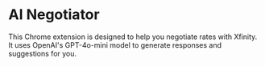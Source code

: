 # AI Negotiator

This Chrome extension is designed to help you negotiate rates with Xfinity. It uses OpenAI's GPT-4o-mini model to generate responses and suggestions for you.